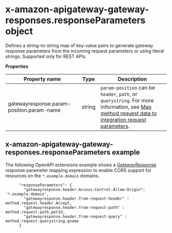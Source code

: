 # x\-amazon\-apigateway\-gateway\-responses\.responseParameters object<a name="api-gateway-swagger-extensions-gateway-responses.responseParameters"></a>

Defines a string\-to\-string map of key\-value pairs to generate gateway response parameters from the incoming request parameters or using literal strings\. Supported only for REST APIs\.


**Properties**  

| Property name | Type | Description | 
| --- | --- | --- | 
| gatewayresponse\.param\-position\.param\-name | string |  `param-position` can be `header`, `path`, or `querystring`\. For more information, see [Map method request data to integration request parameters](request-response-data-mappings.md#mapping-request-parameters)\.  | 

## x\-amazon\-apigateway\-gateway\-responses\.responseParameters example<a name="api-gateway-swagger-extensions-gateway-responses.responseParameters-example"></a>

 The following OpenAPI extensions example shows a [GatewayResponse](https://docs.aws.amazon.com/apigateway/latest/api/API_GatewayResponse.html) response parameter mapping expression to enable CORS support for resources on the `*.example.domain` domains\. 

```
      "responseParameters": {
        "gatewayresponse.header.Access-Control-Allow-Origin": '*.example.domain',
        "gatewayresponse.header.from-request-header" : method.request.header.Accept,
        "gatewayresponse.header.from-request-path" : method.request.path.petId,
        "gatewayresponse.header.from-request-query" : method.request.querystring.qname
      }
```